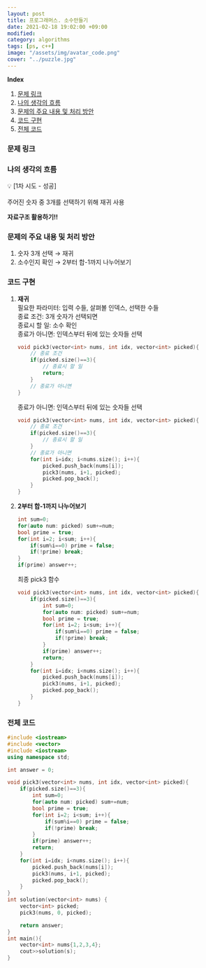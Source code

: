 ```yaml
---
layout: post
title: 프로그래머스. 소수만들기
date: 2021-02-18 19:02:00 +09:00
modified: 
category: algorithms
tags: [ps, c++]
image: "/assets/img/avatar_code.png"
cover: "../puzzle.jpg"
---
```


**Index**
1. [문제 링크](#문제-링크)
1. [나의 생각의 흐름](#나의-생각의-흐름)
1. [문제의 주요 내용 및 처리 방안](#문제의-주요-내용-및-처리-방안)
1. [코드 구현](#코드-구현)
1. [전체 코드](#전체-코드)

### 문제 링크
[]()

### 나의 생각의 흐름
💡 [1차 시도 - 성공]<br>  
    주어진 숫자 중 3개를 선택하기 위해 재귀 사용<br>

**자료구조 활용하기!!**

### 문제의 주요 내용 및 처리 방안
1. 숫자 3개 선택 → 재귀<br>
1. 소수인지 확인 → 2부터 합-1까지 나누어보기<br>

### 코드 구현 
1. **재귀**<br>
    필요한 파라미터: 입력 수들, 살펴볼 인덱스, 선택한 수들<br>
    종료 조건: 3개 숫자가 선택되면<br>
    종료시 할 일: 소수 확인<br>
    종료가 아니면: 인덱스부터 뒤에 있는 숫자들 선택<br>
    ```c++
    void pick3(vector<int> nums, int idx, vector<int> picked){
        // 종료 조건
        if(picked.size()==3){
            // 종료시 할 일
            return;
        }
        // 종료가 아니면
    }
    ```
    종료가 아니면: 인덱스부터 뒤에 있는 숫자들 선택<br>
    ```c++
    void pick3(vector<int> nums, int idx, vector<int> picked){
        // 종료 조건
        if(picked.size()==3){
            // 종료시 할 일
        }
        // 종료가 아니면
        for(int i=idx; i<nums.size(); i++){
            picked.push_back(nums[i]);
            pick3(nums, i+1, picked);
            picked.pop_back();
        }
    }
    ```
    
1. **2부터 합-1까지 나누어보기**<br>
    ```c++
    int sum=0;
    for(auto num: picked) sum+=num;
    bool prime = true;
    for(int i=2; i<sum; i++){
        if(sum%i==0) prime = false;
        if(!prime) break;
    }
    if(prime) answer++; 
    ```

    최종 pick3 함수
    ```c++
    void pick3(vector<int> nums, int idx, vector<int> picked){
        if(picked.size()==3){
            int sum=0;
            for(auto num: picked) sum+=num;
            bool prime = true;
            for(int i=2; i<sum; i++){
                if(sum%i==0) prime = false;
                if(!prime) break;
            }
            if(prime) answer++;
            return;
        }
        for(int i=idx; i<nums.size(); i++){
            picked.push_back(nums[i]);
            pick3(nums, i+1, picked);
            picked.pop_back();
        }
    }    
    ```

### 전체 코드
```c++
#include <iostream>
#include <vector>
#include <iostream>
using namespace std;

int answer = 0;

void pick3(vector<int> nums, int idx, vector<int> picked){
    if(picked.size()==3){
        int sum=0;
        for(auto num: picked) sum+=num;
        bool prime = true;
        for(int i=2; i<sum; i++){
            if(sum%i==0) prime = false;
            if(!prime) break;
        }
        if(prime) answer++;
        return;
    }
    for(int i=idx; i<nums.size(); i++){
        picked.push_back(nums[i]);
        pick3(nums, i+1, picked);
        picked.pop_back();
    }
}
int solution(vector<int> nums) {
    vector<int> picked;
    pick3(nums, 0, picked);

    return answer;
}
int main(){
    vector<int> nums{1,2,3,4};
    cout>>solution(s);
}
```
